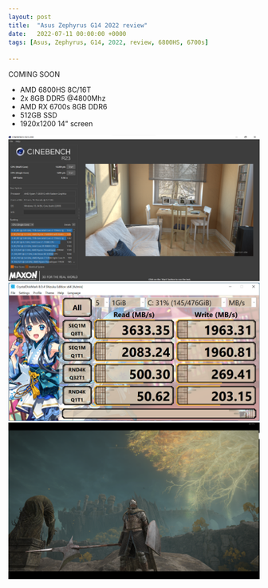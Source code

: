 ```yaml
---
layout: post
title:  "Asus Zephyrus G14 2022 review"
date:   2022-07-11 00:00:00 +0000
tags: [Asus, Zephyrus, G14, 2022, review, 6800HS, 6700s]

---
```


COMING SOON

*   AMD 6800HS 8C/16T
*   2x 8GB DDR5 @4800Mhz
*   AMD RX 6700s 8GB DDR6
*   512GB SSD
*   1920x1200 14" screen


![zephyrus](/assets/zephyrus/cinebench.png)
![zephyrus](/assets/zephyrus/diskmark.png)
![zephyrus](/assets/zephyrus/eldenring.png)




